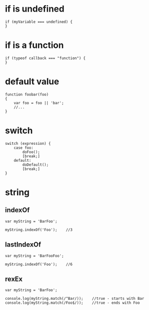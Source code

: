 # if is undefined

    if (myVariable === undefined) {
    }

# if is a function

    if (typeof callback === "function") {
    }

# default value

    function foobar(foo)
    {
        var foo = foo || 'bar';
        //...
    }

# switch

    switch (expression) {
        case foo:
            doFoo();
            [break;]
        default:
            doDefault();
            [break;]
    }

# string

## indexOf

    var myString = 'BarFoo';

    myString.indexOf('Foo');    //3

## lastIndexOf

    var myString = 'BarFooFoo';

    myString.indexOf('Foo');    //6

## rexEx

    var myString = 'BarFoo';

    console.log(myString.match(/^Bar/));    //true - starts with Bar
    console.log(myString.match(/Foo$/));    //true - ends with Foo
